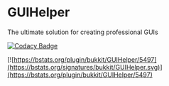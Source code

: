 # GUIHelper
The ultimate solution for creating professional GUIs  

[![Codacy Badge](https://app.codacy.com/project/badge/Grade/ee53a682429d40998cdbe5b45c62702f)](https://www.codacy.com/gh/iGabyTM/GUIHelper/dashboard?utm_source=github.com&amp;utm_medium=referral&amp;utm_content=iGabyTM/GUIHelper&amp;utm_campaign=Badge_Grade)

[![https://bstats.org/plugin/bukkit/GUIHelper/5497](https://bstats.org/signatures/bukkit/GUIHelper.svg)](https://bstats.org/plugin/bukkit/GUIHelper/5497)